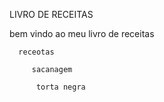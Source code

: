 LIVRO DE RECEITAS

   bem vindo ao meu livro de receitas

      receotas

         sacanagem

          torta negra
